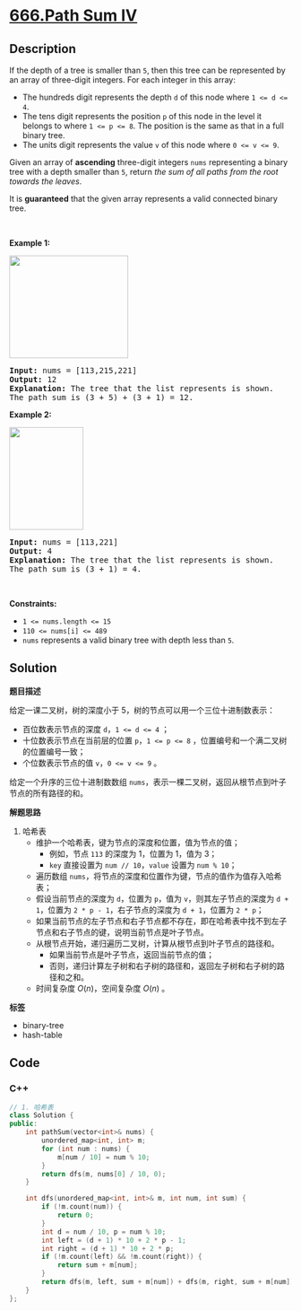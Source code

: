 # [666.Path Sum IV](https://leetcode.com/problems/path-sum-iv/description/)

## Description

<p>If the depth of a tree is smaller than <code>5</code>, then this tree can be represented by an array of three-digit integers. For each integer in this array:</p>

<ul>
  <li>The hundreds digit represents the depth <code>d</code> of this node where <code>1 &lt;= d &lt;= 4</code>.</li>
  <li>The tens digit represents the position <code>p</code> of this node in the level it belongs to where <code>1 &lt;= p &lt;= 8</code>. The position is the same as that in a full binary tree.</li>
  <li>The units digit represents the value <code>v</code> of this node where <code>0 &lt;= v &lt;= 9</code>.</li>
</ul>

<p>Given an array of <strong>ascending</strong> three-digit integers <code>nums</code> representing a binary tree with a depth smaller than <code>5</code>, return <em>the sum of all paths from the root towards the leaves</em>.</p>

<p>It is <strong>guaranteed</strong> that the given array represents a valid connected binary tree.</p>

<p>&nbsp;</p>
<p><strong class="example">Example 1:</strong></p>
<img alt="" src="https://fastly.jsdelivr.net/gh/doocs/leetcode@main/solution/0600-0699/0666.Path%20Sum%20IV/images/pathsum4-1-tree.jpg" style="width: 212px; height: 183px;" />
<pre>
<strong>Input:</strong> nums = [113,215,221]
<strong>Output:</strong> 12
<strong>Explanation:</strong> The tree that the list represents is shown.
The path sum is (3 + 5) + (3 + 1) = 12.
</pre>

<p><strong class="example">Example 2:</strong></p>
<img alt="" src="https://fastly.jsdelivr.net/gh/doocs/leetcode@main/solution/0600-0699/0666.Path%20Sum%20IV/images/pathsum4-2-tree.jpg" style="width: 132px; height: 183px;" />
<pre>
<strong>Input:</strong> nums = [113,221]
<strong>Output:</strong> 4
<strong>Explanation:</strong> The tree that the list represents is shown.
The path sum is (3 + 1) = 4.
</pre>

<p>&nbsp;</p>
<p><strong>Constraints:</strong></p>

<ul>
  <li><code>1 &lt;= nums.length &lt;= 15</code></li>
  <li><code>110 &lt;= nums[i] &lt;= 489</code></li>
  <li><code>nums</code> represents a valid binary tree with depth less than <code>5</code>.</li>
</ul>

## Solution

**题目描述**

给定一课二叉树，树的深度小于 5，树的节点可以用一个三位十进制数表示：

- 百位数表示节点的深度 `d`，`1 <= d <= 4` ；
- 十位数表示节点在当前层的位置 `p`，`1 <= p <= 8` ，位置编号和一个满二叉树的位置编号一致；
- 个位数表示节点的值 `v`，`0 <= v <= 9` 。

给定一个升序的三位十进制数数组 `nums`，表示一棵二叉树，返回从根节点到叶子节点的所有路径的和。

**解题思路**

1. 哈希表
   - 维护一个哈希表，键为节点的深度和位置，值为节点的值；
     - 例如，节点 `113` 的深度为 1，位置为 1，值为 3；
     - `key` 直接设置为 `num // 10`，`value` 设置为 `num % 10`；
   - 遍历数组 `nums`，将节点的深度和位置作为键，节点的值作为值存入哈希表；
   - 假设当前节点的深度为 `d`，位置为 `p`，值为 `v`，则其左子节点的深度为 `d + 1`，位置为 `2 * p - 1`，右子节点的深度为 `d + 1`，位置为 `2 * p`；
   - 如果当前节点的左子节点和右子节点都不存在，即在哈希表中找不到左子节点和右子节点的键，说明当前节点是叶子节点。
   - 从根节点开始，递归遍历二叉树，计算从根节点到叶子节点的路径和。
     - 如果当前节点是叶子节点，返回当前节点的值；
     - 否则，递归计算左子树和右子树的路径和，返回左子树和右子树的路径和之和。
   - 时间复杂度 $O(n)$，空间复杂度 $O(n)$ 。

**标签**

- binary-tree
- hash-table

<!-- code start -->
## Code

### C++

```cpp
// 1. 哈希表
class Solution {
public:
    int pathSum(vector<int>& nums) {
        unordered_map<int, int> m;
        for (int num : nums) {
            m[num / 10] = num % 10;
        }
        return dfs(m, nums[0] / 10, 0);
    }

    int dfs(unordered_map<int, int>& m, int num, int sum) {
        if (!m.count(num)) {
            return 0;
        }
        int d = num / 10, p = num % 10;
        int left = (d + 1) * 10 + 2 * p - 1;
        int right = (d + 1) * 10 + 2 * p;
        if (!m.count(left) && !m.count(right)) {
            return sum + m[num];
        }
        return dfs(m, left, sum + m[num]) + dfs(m, right, sum + m[num]);
    }
};
```

<!-- code end -->
